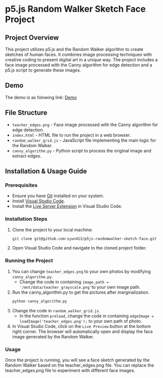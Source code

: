 # p5.js Random Walker Sketch Face Project

## Project Overview
This project utilizes p5.js and the Random Walker algorithm to create sketches of human faces. It combines image processing techniques with creative coding to present digital art in a unique way. The project includes a face image processed with the Canny algorithm for edge detection and a p5.js script to generate these images.

## Demo
The demo is as folowing link: [Demo](https://syun413.github.io)
## File Structure
- `teacher_edges.png` - Face image processed with the Canny algorithm for edge detection.
- `index.html` - HTML file to run the project in a web browser.
- `random_walker_grid.js` - JavaScript file implementing the main logic for the Random Walker.
- `canny_algorithm.py` - Python script to process the original image and extract edges.

## Installation & Usage Guide

### Prerequisites
- Ensure you have [Git](https://git-scm.com/) installed on your system.
- Install [Visual Studio Code](https://code.visualstudio.com/).
- Install the [Live Server Extension](https://marketplace.visualstudio.com/items?itemName=ritwickdey.LiveServer) in Visual Studio Code.

### Installation Steps
1. Clone the project to your local machine:
   ```bash
   git clone git@github.com:syun413/p5js-randomwalker-sketch-face.git
2. Open Visual Studio Code and navigate to the cloned project folder.

### Running the Project
1. You can change `teacher_edges.png` to your own photos by modifying `canny_algorithm.py`.
   - Change the code in containing `image_path = '/mnt/data/teacher_grayscale.png'`to your own image path.
2. Run the canny_algorithm.py to get the pictures after marginalization.
   ```bash
   python canny_algorithm.py
3. Change the code in `random_walker_grid.js`.
   - In the function `preload`, change the code in containing `edgeImage = loadImage('teacher_edges.png');` to your own path of photo.
4. In Visual Studio Code, click on the `Live Preview` button at the bottom right corner.
The browser will automatically open and display the face image generated by the Random Walker.
### Usage
Once the project is running, you will see a face sketch generated by the Random Walker based on the teacher_edges.png file.
You can replace the teacher_edges.png file to experiment with different face images.